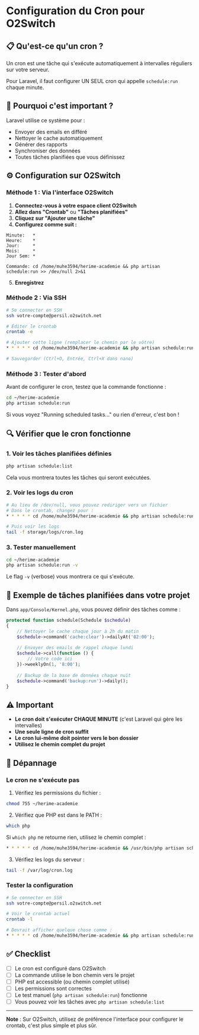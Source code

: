 # Configuration du Cron pour O2Switch

## 📋 Qu'est-ce qu'un cron ?

Un cron est une tâche qui s'exécute automatiquement à intervalles réguliers sur votre serveur.

Pour Laravel, il faut configurer UN SEUL cron qui appelle `schedule:run` chaque minute.

## 🎯 Pourquoi c'est important ?

Laravel utilise ce système pour :
- Envoyer des emails en différé
- Nettoyer le cache automatiquement
- Générer des rapports
- Synchroniser des données
- Toutes tâches planifiées que vous définissez

## ⚙️ Configuration sur O2Switch

### Méthode 1 : Via l'interface O2Switch

1. **Connectez-vous à votre espace client O2Switch**
2. **Allez dans "Crontab"** ou **"Tâches planifiées"**
3. **Cliquez sur "Ajouter une tâche"**
4. **Configurez comme suit :**

```
Minute:   *
Heure:    *
Jour:     *
Mois:     *
Jour Sem: *

Commande: cd /home/muhe3594/herime-academie && php artisan schedule:run >> /dev/null 2>&1
```

5. **Enregistrez**

### Méthode 2 : Via SSH

```bash
# Se connecter en SSH
ssh votre-compte@persil.o2switch.net

# Éditer le crontab
crontab -e

# Ajouter cette ligne (remplacer le chemin par le vôtre)
* * * * * cd /home/muhe3594/herime-academie && php artisan schedule:run >> /dev/null 2>&1

# Sauvegarder (Ctrl+O, Entrée, Ctrl+X dans nano)
```

### Méthode 3 : Tester d'abord

Avant de configurer le cron, testez que la commande fonctionne :

```bash
cd ~/herime-academie
php artisan schedule:run
```

Si vous voyez "Running scheduled tasks..." ou rien d'erreur, c'est bon !

## 🔍 Vérifier que le cron fonctionne

### 1. Voir les tâches planifiées définies

```bash
php artisan schedule:list
```

Cela vous montrera toutes les tâches qui seront exécutées.

### 2. Voir les logs du cron

```bash
# Au lieu de /dev/null, vous pouvez rediriger vers un fichier
# Dans le crontab, changez pour :
* * * * * cd /home/muhe3594/herime-academie && php artisan schedule:run >> storage/logs/cron.log 2>&1

# Puis voir les logs
tail -f storage/logs/cron.log
```

### 3. Tester manuellement

```bash
cd ~/herime-academie
php artisan schedule:run -v
```

Le flag `-v` (verbose) vous montrera ce qui s'exécute.

## 📝 Exemple de tâches planifiées dans votre projet

Dans `app/Console/Kernel.php`, vous pouvez définir des tâches comme :

```php
protected function schedule(Schedule $schedule)
{
    // Nettoyer le cache chaque jour à 2h du matin
    $schedule->command('cache:clear')->dailyAt('02:00');
    
    // Envoyer des emails de rappel chaque lundi
    $schedule->call(function () {
        // Votre code ici
    })->weeklyOn(1, '8:00');
    
    // Backup de la base de données chaque nuit
    $schedule->command('backup:run')->daily();
}
```

## ⚠️ Important

- **Le cron doit s'exécuter CHAQUE MINUTE** (c'est Laravel qui gère les intervalles)
- **Une seule ligne de cron suffit**
- **Le cron lui-même doit pointer vers le bon dossier**
- **Utilisez le chemin complet du projet**

## 🔧 Dépannage

### Le cron ne s'exécute pas

1. Vérifiez les permissions du fichier :
```bash
chmod 755 ~/herime-academie
```

2. Vérifiez que PHP est dans le PATH :
```bash
which php
```

Si `which php` ne retourne rien, utilisez le chemin complet :
```bash
* * * * * cd /home/muhe3594/herime-academie && /usr/bin/php artisan schedule:run >> /dev/null 2>&1
```

3. Vérifiez les logs du serveur :
```bash
tail -f /var/log/cron.log
```

### Tester la configuration

```bash
# Se connecter en SSH
ssh votre-compte@persil.o2switch.net

# Voir le crontab actuel
crontab -l

# Devrait afficher quelque chose comme :
* * * * * cd /home/muhe3594/herime-academie && php artisan schedule:run >> /dev/null 2>&1
```

## ✅ Checklist

- [ ] Le cron est configuré dans O2Switch
- [ ] La commande utilise le bon chemin vers le projet
- [ ] PHP est accessible (ou chemin complet utilisé)
- [ ] Les permissions sont correctes
- [ ] Le test manuel (`php artisan schedule:run`) fonctionne
- [ ] Vous pouvez voir les tâches avec `php artisan schedule:list`

---

**Note** : Sur O2Switch, utilisez de préférence l'interface pour configurer le crontab, c'est plus simple et plus sûr.

